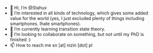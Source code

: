 - 👋 Hi, I’m @Stahux
- 👀 I’m interested in all kinds of technology, which gives some added value for the world (yes, I just excluded plenty of things including smartphones. Ihate smartphones).
- 🌱 I’m currently learning transition state theory.
- 💞️ I’m looking to collaborate on something, but not until my PhD is finished :)
- 📫 How to reach me sn [at] nizin [dot] pl

